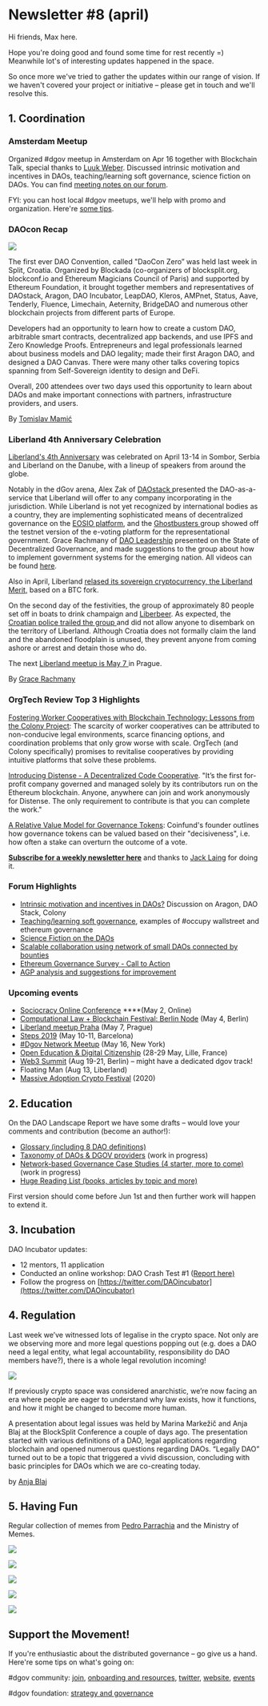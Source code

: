 # Newsletter \#8 \(april\)

Hi friends, Max here.

Hope you're doing good and found some time for rest recently =\) Meanwhile lot's of interesting updates happened in the space. 

So once more we've tried to gather the updates within our range of vision. If we haven't covered your project or initiative – please get in touch and we'll resolve this.

## 1. Coordination

### Amsterdam Meetup

Organized \#dgov meetup in Amsterdam on Apr 16 together with Blockchain Talk, special thanks to [Luuk Weber](https://twitter.com/Luukjweber). Discussed intrinsic motivation and incentives in DAOs, teaching/learning soft governance, science fiction on DAOs. You can find [meeting notes on our forum](https://forum.dgov.foundation/t/dgov-meetup-amsterdam-apr-17/38).

FYI: you can host local \#dgov meetups, we'll help with promo and organization. Here're [some tips](https://forum.dgov.foundation/t/host-local-meetups/42).

### DAOcon Recap

![](../.gitbook/assets/image%20%2858%29.png)

The first ever DAO Convention, called "DaoCon Zero” was held last week in Split, Croatia. Organized by Blockada \(co-organizers of blocksplit.org, blockconf.io and Ethereum Magicians Council of Paris\) and supported by Ethereum Foundation, it brought together members and representatives of DAOstack, Aragon, DAO Incubator, LeapDAO, Kleros, AMPnet, Status, Aave, Tenderly, Fluence, Limechain, Aeternity, BridgeDAO and numerous other blockchain projects from different parts of Europe.

Developers had an opportunity to learn how to create a custom DAO, arbitrable smart contracts, decentralized app backends, and use IPFS and Zero Knowledge Proofs. Entrepreneurs and legal professionals learned about business models and DAO legality; made their first Aragon DAO, and designed a DAO Canvas. There were many other talks covering topics spanning from Self-Sovereign identity to design and DeFi.

Overall, 200 attendees over two days used this opportunity to learn about DAOs and make important connections with partners, infrastructure providers, and users.

By [Tomislav Mamić](https://twitter.com/tomislavmamic)

### Liberland 4th Anniversary Celebration

[Liberland's 4th Anniversary](https://docs.google.com/document/d/1ee1UcdyjxQn4SsLC_LYTOc5eo6DzjzwZuChoBg5jEGs/edit) was celebrated on April 13-14 in Sombor, Serbia and Liberland on the Danube, with a lineup of speakers from around the globe.   
  
Notably in the dGov arena, Alex Zak of [DAOstack ](https://daostack.io/)presented the DAO-as-a-service that Liberland will offer to any company incorporating in the jurisdiction.  While Liberland is not yet recognized by international bodies as a country, they are implementing sophisticated means of decentralized governance on the [EOSIO platform](https://cryptodaily.co.uk/2019/04/liberland-initiates-decentralized-autonomous-government-with-eosio), and the [Ghostbusters ](https://github.com/HKEOS/Ghostbusters-Testnet)group showed off the testnet version of the e-voting platform for the representational government. Grace Rachmany of [DAO Leadership](http://www.daoleadership.com/) presented on the State of Decentralized Governance, and made suggestions to the group about how to implement government systems for the emerging nation. All videos can be found [here](https://bit.tube/yoshi).

Also in April, Liberland [relased its sovereign cryptocurrency, the Liberland Merit,](https://news.bitcoin.com/liberlands-merit-token-built-on-bitcoin-cash-captures-a-1m-market-cap/) based on a BTC fork. 

On the second day of the festivities, the group of approximately 80 people set off in boats to drink champaign and [Liberbeer](https://www.liberbeer.ll.land/en/about/). As expected, the [Croatian police trailed the group ](https://www.youtube.com/watch?v=knJB7S2_BHw&feature=youtu.be)and did not allow anyone to disembark on the territory of Liberland. Although Croatia does not formally claim the land and the abandoned floodplain is unused, they prevent anyone from coming ashore or arrest and detain those who do. 

The next [Liberland meetup is May 7 ](https://www.facebook.com/events/309070439740228/)in Prague. 

By [Grace Rachmany ](https://twitter.com/RebeccaRachmany)

### OrgTech Review Top 3 **Highlights**

[Fostering Worker Cooperatives with Blockchain Technology: Lessons from the Colony Project](https://papers.ssrn.com/sol3/papers.cfm?abstract_id=3356774): The scarcity of worker cooperatives can be attributed to non-conducive legal environments, scarce financing options, and coordination problems that only grow worse with scale. OrgTech \(and Colony specifically\) promises to revitalise cooperatives by providing intuitive platforms that solve these problems. 

[Introducing Distense - A Decentralized Code Cooperative](https://medium.com/@distenseorg/introducing-distense-a-decentralized-code-cooperative-260cf6211aef). "It’s the first for-profit company governed and managed solely by its contributors run on the Ethereum blockchain. Anyone, anywhere can join and work anonymously for Distense. The only requirement to contribute is that you can complete the work." 

[A Relative Value Model for Governance Tokens](https://github.com/coinfund/governance-model): Coinfund's founder outlines how governance tokens can be valued based on their "decisiveness", i.e. how often a stake can overturn the outcome of a vote. 

[**Subscribe for a weekly newsletter here**](https://orgtech.substack.com/) and thanks to [Jack Laing](https://twitter.com/JackALaing) for doing it.

### Forum Highlights

* [Intrinsic motivation and incentives in DAOs?](https://forum.dgov.foundation/t/is-funds-distribution-the-main-dao-use-case/39) Discussion on Aragon, DAO Stack, Colony
* [Teaching/learning soft governance](https://forum.dgov.foundation/t/teaching-learning-soft-governance/40), examples of \#occupy wallstreet and ethereum governance
* [Science Fiction on the DAOs ](https://forum.dgov.foundation/t/science-fiction-on-the-daos/41)
* [Scalable collaboration using network of small DAOs connected by bounties](https://daotalk.org/t/scalable-collaboration-using-network-of-small-daos-connected-by-bounties/497)
* [Ethereum Governance Survey - Call to Action](https://ethereum-magicians.org/t/ethereum-governance-survey-call-to-action/3137)
* [AGP analysis and suggestions for improvement](https://forum.aragon.org/t/agp-analysis-and-suggestions-for-improvement/854)

### Upcoming events

* [Sociocracy Online Conference](https://conference.sociocracyforall.org/) ****\(May 2, Online\)
* [Computational Law + Blockchain Festival: Berlin Node](https://www.eventbrite.com/e/computational-law-blockchain-festival-berlin-node-tickets-60922170853) \(May 4, Berlin\)
* [Liberland meetup Praha](https://www.facebook.com/events/309070439740228/) \(May 7, Prague\)
* [Steps 2019](https://www.blockchainforscience.com/2019/01/31/steps_barcelona/) \(May 10-11, Barcelona\)
* [\#Dgov Network Meetup](https://www.eventbrite.com/e/decentralized-governance-dgov-network-tickets-61151048432) \(May 16, New York\)
* [Open Education & Digital Citizenship](https://blockchaineducationfrance.fr/) \(28-29 May, Lille, France\)
* [Web3 Summit](https://web3summit.com/) \(Aug 19-21, Berlin\) – might have a dedicated dgov track!
* Floating Man \(Aug 13, Liberland\)
* [Massive Adoption Crypto Festival](https://www.massiveadoption.com/) \(2020\)

## 2. Education

On the DAO Landscape Report we have some drafts – would love your comments and contribution \(become an author!\):

* [Glossary \(including 8 DAO definitions\)](https://dao-landscape.gitbook.io/project/preliminary-research/glossary)
* [Taxonomy of DAOs & DGOV providers](https://dao-landscape.gitbook.io/project/preliminary-research/taxonomy) \(work in progress\)
* [Network-based Governance Case Studies \(4 starter, more to come\)](https://dao-landscape.gitbook.io/project/preliminary-research/layer-1-network-based-governance-case-studies) \(work in progress\)
* [Huge Reading List \(books, articles by topic and more\)](https://dao-landscape.gitbook.io/project/preliminary-research/reading-list)

First version should come before Jun 1st and then further work will happen to extend it.

## 3. Incubation

DAO Incubator updates:

* 12 mentors, 11 application
* Conducted an online workshop: DAO Crash Test \#1 \([Report here\)](https://forum.dgov.foundation/t/dao-crash-test-1-report/45)
* Follow the progress on [https://twitter.com/DAOincubator](https://twitter.com/DAOincubator)

## 4. Regulation

Last week we’ve witnessed lots of legalise in the crypto space. Not only are we observing more and more legal questions popping out \(e.g. does a DAO need a legal entity, what legal accountability, responsibility do DAO members have?\), there is a whole legal revolution incoming!  


![](https://lh6.googleusercontent.com/EYckAAJcbx3Wy7HRSgGeqvlZHkerU0r7l0aRfamGqjIU9nRr0o-F8aPH6vJhHfPa8unlQHgI-e1C-pbAxuEeI0TPta6P4-y4Ms9BmEFMf1NV_i-4NvAMC3tYhuUn8gYsGXbpPApR)

If previously crypto space was considered anarchistic, we’re now facing an era where people are eager to understand why law exists, how it functions, and how it might be changed to become more human.  


A presentation about legal issues was held by Marina Markežič and Anja Blaj at the BlockSplit Conference a couple of days ago. The presentation started with various definitions of a DAO, legal applications regarding blockchain and opened numerous questions regarding DAOs. “Legally DAO” turned out to be a topic that triggered a vivid discussion, concluding with basic principles for DAOs which we are co-creating today.

by [Anja Blaj](https://twitter.com/AnjaBlaj)

## 5. Having Fun

Regular collection of memes from [Pedro Parrachia](https://twitter.com/parrachia) and the Ministry of Memes.

![](../.gitbook/assets/image%20%2834%29.png)

![](../.gitbook/assets/image%20%2835%29.png)

![](../.gitbook/assets/image%20%2827%29.png)

![](../.gitbook/assets/image%20%2831%29.png)

![](../.gitbook/assets/image%20%2814%29.png)

## Support the Movement!   <a id="DgovCompilation#3October2018-Events"></a>

If you're enthusiastic about the distributed governance – go give us a hand. Here're some tips on what's going on:

\#dgov community: [join](https://dgov.foundation/#join), [onboarding and resources](../), [twitter](https://twitter.com/dgovearth), [website](http://dgov.foundation), [events](../dgov-industry-landscape.md)

\#dgov foundation: [strategy and governance](../foundation/strategy/)

